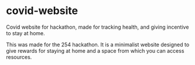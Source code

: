 # covid-website
Covid website for hackathon, made for tracking health, and giving incentive to stay at home.

This was made for the 254 hackathon. It is a minimalist website designed to give rewards for staying at home and a space from which you can access resources.
